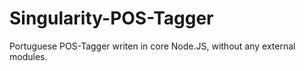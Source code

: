 # Singularity-POS-Tagger
Portuguese POS-Tagger writen in core Node.JS, without any external modules. 
